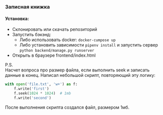 ### Записная книжка

#### Установка: 
* Склонировать или скачать репозиторий
* Запустить бэкэнд:
    * Либо использовать docker: ```docker-cumpose up```
    * Либо установить зависимости ```pipenv install``` и запустить сервер ```python backend/manage.py runserver```
* Открыть в браузере frontend/index.html

P.S.  
Насчет вопроса про размер файла, если выполнить seek и записать данные в конец. Написал небольшой скрипт, повторяющий
эту логику: 
```python
with open('file.txt', 'w+') as f:
    f.write('first')
    f.seek(1024 * 1024)  # 1mb
    f.write('second')
```
После выполнения скрипта создался файл, размером 1мб.
